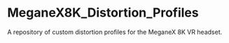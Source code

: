 # MeganeX8K_Distortion_Profiles
A repository of custom distortion profiles for the MeganeX 8K VR headset.
